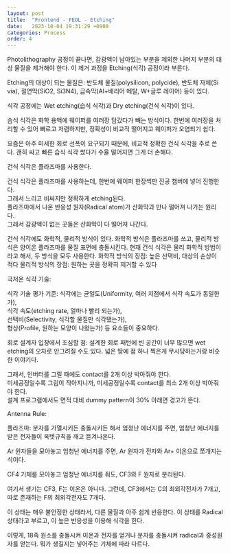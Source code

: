 ```yaml
---
layout: post
title:  "Frontend - FEOL - Etching"
date:   2023-10-04 19:31:29 +0900
categories: Process
order: 4
---
```


Photolithography 공정이 끝나면, 감광액이 남아있는 부분을 제외한 나머지 부분의 대상 물질을 제거해야 한다.
이 제거 과정을 Etching(식각) 공정이라 부른다.

Etching의 대상이 되는 물질은:
반도체 물질(polysilicon, polycide),
반도체 자체(Si via),
절연막(SiO2, Si3N4),
금속막(Al+배리어 메탈, W+글루 레이어)
등이 있다.



식각 공정에는 Wet etching(습식 식각)과 Dry etching(건식 식각)이 있다.

습식 식각은 화학 용액에 웨이퍼를 여러장 담갔다가 빼는 방식이다.
한번에 여러장을 처리할 수 있어 빠르고 저렴하지만,
정확성이 비교적 떨어지고 웨이퍼가 오염되기 쉽다.

요즘은 아주 미세한 회로 선폭이 요구되기 때문에, 비교적 정확한 건식 식각을 주로 쓴다.
괜히 싸고 빠른 습식 식각 썼다가 수율 떨어지면 그게 더 손해다.


건식 식각은 플라즈마를 사용한다.

건식 식각은 플라즈마를 사용하는데, 한번에 웨이퍼 한장씩만 진공 챔버에 넣어 진행한다.<br>
그래서 느리고 비싸지만 정확하게 etching된다.<br>
플라즈마에서 나온 반응성 원자(Radical atom)가 산화막과 만나 떨어져 나가는 원리다.<br>
그래서 감광액이 없는 곳들은 산화막이 다 떨어져 나간다.<br>

건식 식각에도 화학적, 물리적 방식이 있다.
화학적 방식은 플라즈마를 쓰고, 물리적 방식은 양이온 플라즈마를 물질 표면에 충돌시킨다.
현재 건식 식각은 물리 화학적 방법이라고 해서, 두 방식을 모두 사용한다.
화학적 방식의 장점: 높은 선택비, 대상의 손상이 적다
물리적 방식의 장점: 원하는 곳을 정확히 제거할 수 있다


극저온 식각 기술:


식각 기술 평가 기준:
식각에는 균일도(Uniformity, 여러 지점에서 식각 속도가 동일한가),<br>
식각 속도(etching rate, 얼마나 빨리 되는가),<br>
선택비(Selectivity, 식각할 물질만 식각됐는가),<br>
형상(Profile, 원하는 모양이 나왔는가) 등 요소들이 중요하다.<br>


회로 설계자 입장에서 조심할 점:
설계한 회로 패턴에 빈 공간이 너무 많으면 wet etching의 오차로 안그려질 수도 있다.
넓은 땅에 점 하나 찍은게 무시당하는거랑 비슷한 이야기다.

그래서, 인버터를 그릴 때에도 contact를 2개 이상 박아줘야 한다.<br>
미세공정일수록 그림이 작아지니까, 미세공정일수록 contact를 최소 2개 이상 박아줘야 한다.<br>
설계 프로그램에서도 면적 대비 dummy pattern이 30% 아래면 경고가 뜬다.<br>

Antenna Rule:


플라즈마:
분자를 가열시키든 충돌시키든 해서 엄청난 에너지를 주면,
엄청난 에너지를 받은 전자들이 옥텟규칙을 깨고 뜯겨나온다.

Ar 원자들을 모아놓고 엄청난 에너지를 주면,
Ar 원자가 전자와 Ar+ 이온으로 쪼개지는 식이다.

CF4 기체를 모아놓고 엄청난 에너지를 줘도,
CF3와 F 원자로 분리된다.

여기서 생기는 CF3, F는 이온은 아니다.
그런데, CF3에서는 C의 최외각전자가 7개고,
따로 존재하는 F의 최외각전자도 7개다.

이 상태는 매우 불안정한 상태라서, 다른 물질과 아주 쉽게 반응한다.
이 상태를 Radical 상태라고 부르고, 이 높은 반응성을 이용해 식각을 한다.

이렇게, 18족 원소를 충돌시켜 이온과 전자를 얻거나
분자를 충돌시켜 radical과 중성원자를 얻는다.
뭐가 생길지는 넣어주는 기체에 따라 다르다.
